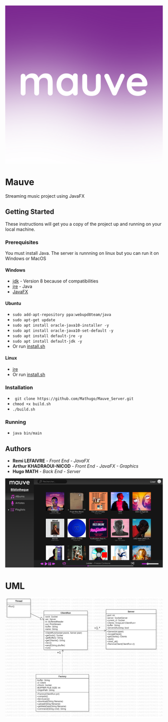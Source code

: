 ![alt text](https://github.com/Mathugo/Mauve/blob/master/mauve.png)
# Mauve
Streaming music project using JavaFX 
## Getting Started
These instructions will get you a copy of the project up and running on your local machine.
### Prerequisites 
You must install Java. The server is runnning on linux but you can run it on Windows or MacOS
#### Windows
* [jdk](https://www.oracle.com/technetwork/java/javase/downloads/jdk8-downloads-2133151.html) - Version 8 because of compatibilities
* [jre](https://www.java.com/en/download/win10.jsp) - Java 
* [JavaFX](https://openjfx.io/) 
#### Ubuntu
* ```sudo add-apt-repository ppa:webupd8team/java```
* ```sudo apt-get update```
* ```sudo apt install oracle-java10-installer -y```
* ```sudo apt install oracle-java10-set-default -y```
* ```sudo apt install default-jre -y```
* ```sudo apt install default-jdk -y```
* Or run [install.sh](install.sh)
#### Linux 
* [jre](https://www.java.com/fr/download/linux_manual.jsp)
* Or run [install.sh](install.sh)

### Installation
* ``` git clone https://github.com/Mathugo/Mauve_Server.git```
* ```chmod +x build.sh```
* ```./build.sh```
### Running
* ```java bin/main```

## Authors
* **Remi LEFAIVRE** - *Front End - JavaFX*
* **Arthur KHADRAOUI-NICOD** - *Front End - JavaFX - Graphics*
* **Hugo MATH** - *Back End - Server*

![alt text](https://github.com/Mathugo/Mauve_Server/blob/master/img/mauve_main.png)

# UML

![alt text](https://github.com/Mathugo/Mauve_Server/blob/master/img/Main.png)

